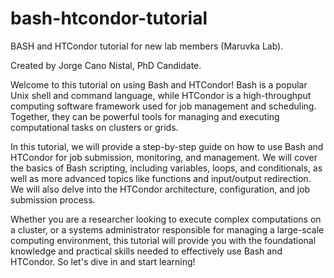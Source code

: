 # bash-htcondor-tutorial
BASH and HTCondor tutorial for new lab members (Maruvka Lab).

Created by Jorge Cano Nistal, PhD Candidate.



Welcome to this tutorial on using Bash and HTCondor! Bash is a popular Unix shell and command language, while HTCondor is a high-throughput computing software framework used for job management and scheduling. Together, they can be powerful tools for managing and executing computational tasks on clusters or grids.

In this tutorial, we will provide a step-by-step guide on how to use Bash and HTCondor for job submission, monitoring, and management. We will cover the basics of Bash scripting, including variables, loops, and conditionals, as well as more advanced topics like functions and input/output redirection. We will also delve into the HTCondor architecture, configuration, and job submission process.

Whether you are a researcher looking to execute complex computations on a cluster, or a systems administrator responsible for managing a large-scale computing environment, this tutorial will provide you with the foundational knowledge and practical skills needed to effectively use Bash and HTCondor. So let's dive in and start learning!

